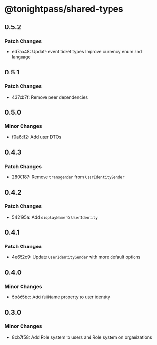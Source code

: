 # @tonightpass/shared-types

## 0.5.2

### Patch Changes

- ed7ab48: Update event ticket types
  Improve currency enum and language

## 0.5.1

### Patch Changes

- 437cb7f: Remove peer dependencies

## 0.5.0

### Minor Changes

- f0a6df2: Add user DTOs

## 0.4.3

### Patch Changes

- 2800187: Remove `transgender` from `UserIdentityGender`

## 0.4.2

### Patch Changes

- 542195a: Add `displayName` to `UserIdentity`

## 0.4.1

### Patch Changes

- 4e652c9: Update `UserIdentityGender` with more default options

## 0.4.0

### Minor Changes

- 5b865bc: Add fullName property to user identity

## 0.3.0

### Minor Changes

- 8cb7f58: Add Role system to users and Role system on organizations
